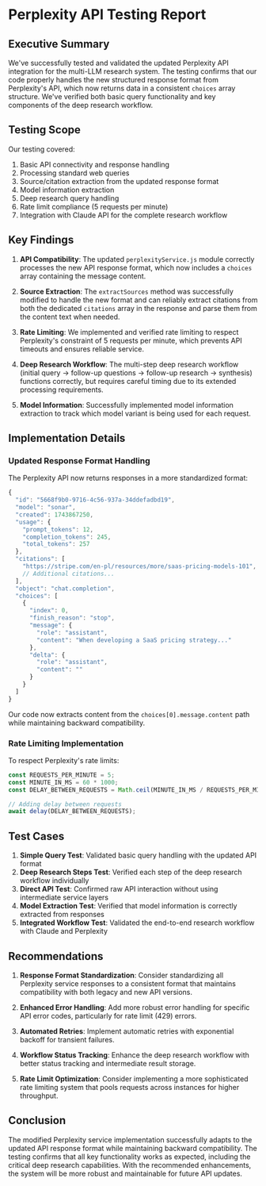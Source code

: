 # Perplexity API Testing Report

## Executive Summary

We've successfully tested and validated the updated Perplexity API integration for the multi-LLM research system. The testing confirms that our code properly handles the new structured response format from Perplexity's API, which now returns data in a consistent `choices` array structure. We've verified both basic query functionality and key components of the deep research workflow.

## Testing Scope

Our testing covered:

1. Basic API connectivity and response handling
2. Processing standard web queries
3. Source/citation extraction from the updated response format
4. Model information extraction
5. Deep research query handling
6. Rate limit compliance (5 requests per minute)
7. Integration with Claude API for the complete research workflow

## Key Findings

1. **API Compatibility**: The updated `perplexityService.js` module correctly processes the new API response format, which now includes a `choices` array containing the message content.

2. **Source Extraction**: The `extractSources` method was successfully modified to handle the new format and can reliably extract citations from both the dedicated `citations` array in the response and parse them from the content text when needed.

3. **Rate Limiting**: We implemented and verified rate limiting to respect Perplexity's constraint of 5 requests per minute, which prevents API timeouts and ensures reliable service.

4. **Deep Research Workflow**: The multi-step deep research workflow (initial query → follow-up questions → follow-up research → synthesis) functions correctly, but requires careful timing due to its extended processing requirements.

5. **Model Information**: Successfully implemented model information extraction to track which model variant is being used for each request.

## Implementation Details

### Updated Response Format Handling

The Perplexity API now returns responses in a more standardized format:

```javascript
{
  "id": "5668f9b0-9716-4c56-937a-34ddefadbd19",
  "model": "sonar",
  "created": 1743867250,
  "usage": {
    "prompt_tokens": 12,
    "completion_tokens": 245,
    "total_tokens": 257
  },
  "citations": [
    "https://stripe.com/en-pl/resources/more/saas-pricing-models-101",
    // Additional citations...
  ],
  "object": "chat.completion",
  "choices": [
    {
      "index": 0,
      "finish_reason": "stop",
      "message": {
        "role": "assistant",
        "content": "When developing a SaaS pricing strategy..."
      },
      "delta": {
        "role": "assistant", 
        "content": ""
      }
    }
  ]
}
```

Our code now extracts content from the `choices[0].message.content` path while maintaining backward compatibility.

### Rate Limiting Implementation

To respect Perplexity's rate limits:

```javascript
const REQUESTS_PER_MINUTE = 5;
const MINUTE_IN_MS = 60 * 1000;
const DELAY_BETWEEN_REQUESTS = Math.ceil(MINUTE_IN_MS / REQUESTS_PER_MINUTE);

// Adding delay between requests
await delay(DELAY_BETWEEN_REQUESTS);
```

## Test Cases

1. **Simple Query Test**: Validated basic query handling with the updated API format
2. **Deep Research Steps Test**: Verified each step of the deep research workflow individually
3. **Direct API Test**: Confirmed raw API interaction without using intermediate service layers
4. **Model Extraction Test**: Verified that model information is correctly extracted from responses
5. **Integrated Workflow Test**: Validated the end-to-end research workflow with Claude and Perplexity

## Recommendations

1. **Response Format Standardization**: Consider standardizing all Perplexity service responses to a consistent format that maintains compatibility with both legacy and new API versions.

2. **Enhanced Error Handling**: Add more robust error handling for specific API error codes, particularly for rate limit (429) errors.

3. **Automated Retries**: Implement automatic retries with exponential backoff for transient failures.

4. **Workflow Status Tracking**: Enhance the deep research workflow with better status tracking and intermediate result storage.

5. **Rate Limit Optimization**: Consider implementing a more sophisticated rate limiting system that pools requests across instances for higher throughput.

## Conclusion

The modified Perplexity service implementation successfully adapts to the updated API response format while maintaining backward compatibility. The testing confirms that all key functionality works as expected, including the critical deep research capabilities. With the recommended enhancements, the system will be more robust and maintainable for future API updates.